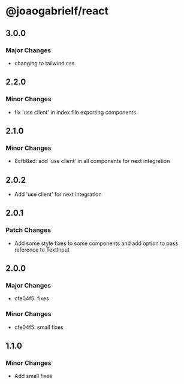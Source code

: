 # @joaogabrielf/react

## 3.0.0

### Major Changes

- changing to tailwind css

## 2.2.0

### Minor Changes

- fix 'use client' in index file exporting components

## 2.1.0

### Minor Changes

- 8cfb8ad: add 'use client' in all components for next integration

## 2.0.2

- Add 'use client' for next integration

## 2.0.1

### Patch Changes

- Add some style fixes to some components and add option to pass reference to TextInput

## 2.0.0

### Major Changes

- cfe04f5: fixes

### Minor Changes

- cfe04f5: small fixes

## 1.1.0

### Minor Changes

- Add small fixes
